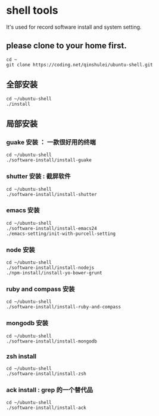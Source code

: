 # shell tools
It's used for record software install and system setting.

## please clone to your home first.
```
cd ~
git clone https://coding.net/qinshulei/ubuntu-shell.git
```

## 全部安装
```shell
cd ~/ubuntu-shell
./install
```

## 局部安装

### guake 安装 ： 一款很好用的终端
```shell
cd ~/ubuntu-shell
./software-install/install-guake
```

### shutter 安装 : 截屏软件
```shell
cd ~/ubuntu-shell
./software-install/install-shutter
```

### emacs 安装
```shell
cd ~/ubuntu-shell
./software-install/install-emacs24
./emacs-setting/init-with-purcell-setting
```

### node 安装
```shell
cd ~/ubuntu-shell
./software-install/install-nodejs
./npm-install/install-yo-bower-grunt
```

### ruby and compass 安装
```shell
cd ~/ubuntu-shell
./software-install/install-ruby-and-compass
```

### mongodb 安装
```shell
cd ~/ubuntu-shell
./software-install/install-mongodb
```

### zsh install
```shell
cd ~/ubuntu-shell
./software-install/install-zsh
```

### ack install : grep 的一个替代品
```shell
cd ~/ubuntu-shell
./software-install/install-ack
```

